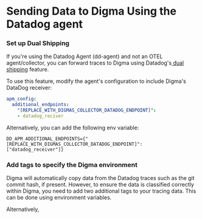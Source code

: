 # Sending Data to Digma Using the Datadog agent

### Set up Dual Shipping&#x20;

If you're using the Datadog Agent (dd-agent) and not an OTEL agent/collector, you can forward traces to Digma using Datadog's[ dual shipping](https://docs.datadoghq.com/agent/configuration/dual-shipping/?tab=helm) feature.

To use this feature,  modify the agent's configuration to include Digma's DataDog receiver:

```yaml
apm_config:
  additional_endpoints:
    "[REPLACE_WITH_DIGMAS_COLLECTOR_DATADOG_ENDPOINT]":
    - datadog_reciver
```

Alternatively, you can add the following env variable:

```
DD_APM_ADDITIONAL_ENDPOINTS={"[REPLACE_WITH_DIGMAS_COLLECTOR_DATADOG_ENDPOINT]": ["datadog_receiver"]}
```

### Add tags to specify the Digma environment

Digma will automatically copy data from the Datadog traces such as the git commit hash, if present. However, to ensure the data is classified correctly within Digma, you need to add two additional tags to your tracing data. This can be done using environment variables.&#x20;









Alternatively,&#x20;
